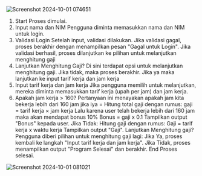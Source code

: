 ![Screenshot 2024-10-01 074651](https://github.com/user-attachments/assets/1795b39d-35f4-4318-9334-19955b9b02a4)
1.  Start
   	Proses dimulai.
2.  Input nama dan NIM
   Pengguna diminta memasukkan nama dan NIM untuk login.
3.  Validasi Login
    Setelah input, validasi dilakukan. Jika validasi gagal, proses berakhir dengan menampilkan pesan "Gagal untuk Login". Jika validasi berhasil, proses dilanjutkan ke pilihan untuk melanjutkan menghitung gaji
4. Lanjutkan Menghitung Gaji?
    Di sini terdapat opsi untuk melanjutkan menghitung gaji. Jika tidak, maka proses berakhir.
	Jika ya maka lanjutkan ke input tarif kerja dan jam kerja
5. Input tarif kerja dan jam kerja
    Jika pengguna memilih untuk melanjutkan, mereka diminta memasukkan tarif kerja (upah per jam) dan jam kerja.
6. Apakah jam kerja > 160?
    Pertanyaan ini menayakan apakah jam kita bekerja lebih dari 160 jam
jika iya = 
Hitung total gaji dengan rumus:  gaji = tarif kerja × jam kerja
Lalu karena user telah bekerja lebih dari 160 jam maka akan mendapat bonus 10%
Bonus =  gaji x 0.1
Tampilkan output "Bonus" kepada user.
Jika Tidak:
	Hitung gaji dengan rumus: Gaji = tarif kerja x waktu kerja
Tampilkan output "Gaji".
 Lanjutkan Menghitung gaji?
Pengguna diberi pilihan untuk menghitung gaji lagi:
Jika Ya, proses kembali ke langkah "Input tarif kerja dan jam kerja".	Jika Tidak, proses menampilkan output "Program Selesai" dan berakhir.
 End
Proses selesai.





![Screenshot 2024-10-01 081021](https://github.com/user-attachments/assets/37a5c1ec-52f0-4457-a32b-74933d2cde52)



